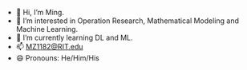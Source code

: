 - 👋 Hi, I’m Ming.
- 👀 I’m interested in Operation Research, Mathematical Modeling and Machine Learning.
- 🌱 I’m currently learning DL and ML.
- 📫 MZ1182@RIT.edu
- 😄 Pronouns: He/Him/His

<!---
Ming1182/Ming1182 is a ✨ special ✨ repository because its `README.md` (this file) appears on your GitHub profile.
You can click the Preview link to take a look at your changes.
--->
